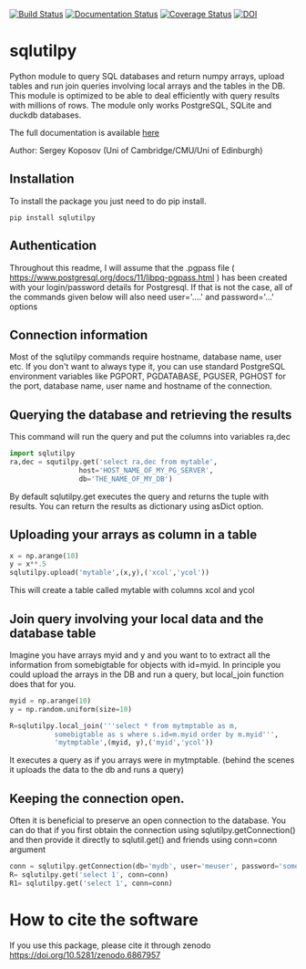 [![Build Status](https://github.com/segasai/sqlutilpy/workflows/Testing/badge.svg)](https://github.com/segasai/sqlutilpy/actions)
[![Documentation Status](https://readthedocs.org/projects/sqlutilpy/badge/?version=latest)](http://sqlutilpy.readthedocs.io/en/latest/?badge=latest)
[![Coverage Status](https://coveralls.io/repos/github/segasai/sqlutilpy/badge.svg?branch=master)](https://coveralls.io/github/segasai/sqlutilpy?branch=master)
[![DOI](https://zenodo.org/badge/DOI/10.5281/zenodo.6867957.svg)](https://doi.org/10.5281/zenodo.6867957)

# sqlutilpy
Python module to query SQL databases and return numpy arrays, upload
tables and run join queries involving local arrays and the tables in the DB.
This module is optimized to be able to deal efficiently with query results with millions of rows.
The module only works PostgreSQL, SQLite and duckdb databases.

The full documentation is available [here](http://sqlutilpy.readthedocs.io/en/latest/)

Author: Sergey Koposov (Uni of Cambridge/CMU/Uni of Edinburgh)

## Installation
To install the package you just need to do pip install. 

```
pip install sqlutilpy
```
## Authentication

Throughout this readme, I will assume that the .pgpass file ( https://www.postgresql.org/docs/11/libpq-pgpass.html ) 
has been created with your login/password details for Postgresql. If that is not the case, all of the 
commands given below will also need user='....' and password='...' options

## Connection information

Most of the sqlutilpy commands require hostname, database name, user etc. 
If you don't want to always type it, you can use standard PostgreSQL environment variables
like PGPORT, PGDATABASE, PGUSER, PGHOST for the port, database name, user name and hostname
of the connection. 


## Querying the database and retrieving the results

This command will run the query and put the columns into variables ra,dec
```python
import sqlutilpy
ra,dec = squtilpy.get('select ra,dec from mytable', 
                 host='HOST_NAME_OF_MY_PG_SERVER', 
                 db='THE_NAME_OF_MY_DB')
```

By default sqlutilpy.get executes the query and returns the tuple with 
results. You can return the results as dictionary using asDict option.

## Uploading your arrays as column in a table

```python
x = np.arange(10)                                                   
y = x**.5                                                           
sqlutilpy.upload('mytable',(x,y),('xcol','ycol'))    
``` 
This will create a table called mytable with columns xcol and ycol 

## Join query involving your local data and the database table

Imagine you have arrays myid and y and you want to to extract all the 
information from somebigtable for objects with id=myid. In principle
you could upload the arrays in the DB and run a query, but local_join function does that for you.

```python
myid = np.arange(10)
y = np.random.uniform(size=10)

R=sqlutilpy.local_join('''select * from mytmptable as m, 
           somebigtable as s where s.id=m.myid order by m.myid''',                                              
           'mytmptable',(myid, y),('myid','ycol'))
```

It executes a query as if you arrays were in mytmptable. (behind the scenes
it uploads the data to the db and runs a query)

## Keeping the connection open. 

Often it is beneficial to preserve an open connection to the database. You can do that if you first 
obtain the connection using sqlutilpy.getConnection() and then provide it directly
to sqlutil.get() and friends using conn=conn argument
```python
conn = sqlutilpy.getConnection(db='mydb', user='meuser', password='something', host='hostname')
R= sqlutilpy.get('select 1', conn=conn)
R1= sqlutilpy.get('select 1', conn=conn)
```

# How to cite the software

If you use this package, please cite it through zenodo https://doi.org/10.5281/zenodo.6867957

